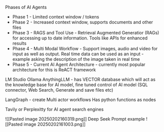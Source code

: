 Phases of AI Agents
- Phase 1 - Limited context window / tokens
- Phase 2 - Increased context window, supports documents and other files
- Phase 3 - RAGS and Tool Use - Retrieval Augmented Generatior (RAGs) for accessing up to date information. Tools like APIs for enhanced results
- Phase 4 - Multi Modal Workflow - Support images, audio and video for input as well as output. Real time data can be used as an input - example asking the description of the image taken in real time
- Phase 5 - Current AI Agent Architecture - currently most popular architecture for this is ReACT framework

LM Studio
Ollama
AnythingLLM - has VECTOR database which will act as the knowledge base for AI model, fine tuned control of AI model (SQL connector, Web Search, Generate and save files etc)

LangGraph - create Multi actor workflows 
Has python functions as nodes

Tavily or Perplexitty for AI agent search engines

![[Pasted image 20250202160319.png]]
Deep Seek Prompt example
![[Pasted image 20250202161003.png]]
